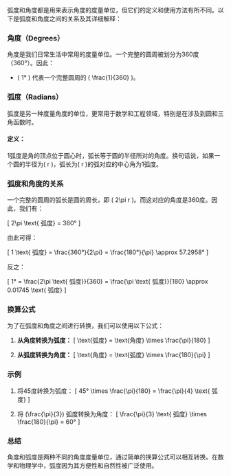 弧度和角度都是用来表示角度的度量单位，但它们的定义和使用方法有所不同。以下是弧度和角度之间的关系及其详细解释：

### 角度（Degrees）
角度是我们日常生活中常用的度量单位。一个完整的圆周被划分为360度（360°）。因此：
- \( 1° \) 代表一个完整圆周的 \( \frac{1}{360} \)。

### 弧度（Radians）
弧度是另一种度量角度的单位，更常用于数学和工程领域，特别是在涉及到圆和三角函数时。

#### 定义：
1弧度是角的顶点位于圆心时，弧长等于圆的半径所对的角度。换句话说，如果一个圆的半径为\( r \)，弧长为\( r \)的弧对应的中心角为1弧度。

### 弧度和角度的关系
一个完整的圆周的弧长是圆的周长，即 \( 2\pi r \)。而这对应的角度是360度。因此，我们有：

\[
2\pi \text{ 弧度} = 360°
\]

由此可得：

\[
1 \text{ 弧度} = \frac{360°}{2\pi} = \frac{180°}{\pi} \approx 57.2958°
\]

反之：

\[
1° = \frac{2\pi \text{ 弧度}}{360} = \frac{\pi \text{ 弧度}}{180} \approx 0.01745 \text{ 弧度}
\]

### 换算公式
为了在弧度和角度之间进行转换，我们可以使用以下公式：

1. **从角度转换为弧度：**
   \[
   \text{弧度} = \text{角度} \times \frac{\pi}{180}
   \]

2. **从弧度转换为角度：**
   \[
   \text{角度} = \text{弧度} \times \frac{180}{\pi}
   \]

### 示例
1. 将45度转换为弧度：
   \[
   45° \times \frac{\pi}{180} = \frac{\pi}{4} \text{ 弧度}
   \]

2. 将 \(\frac{\pi}{3}\) 弧度转换为角度：
   \[
   \frac{\pi}{3} \text{ 弧度} \times \frac{180}{\pi} = 60°
   \]

### 总结
角度和弧度是两种不同的角度度量单位，通过简单的换算公式可以相互转换。在数学和物理学中，弧度因为其方便性和自然性被广泛使用。